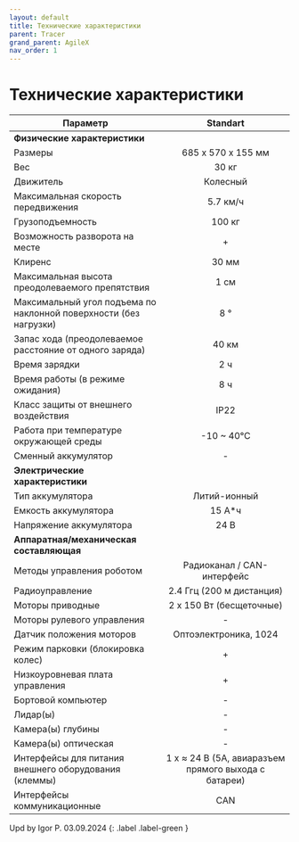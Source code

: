 ```yaml
---
layout: default
title: Технические характеристики
parent: Tracer
grand_parent: AgileX
nav_order: 1
---
```




# Технические характеристики

| Параметр                                                          | Standart                                          |
|-------------------------------------------------------------------|:-------------------------------------------------:|
|      **Физические характеристики**                                |                                                   |
| Размеры                                                           | 685 x 570 x 155 мм                                |
| Вес                                                               | 30 кг                                             |
| Движитель                                                         | Колесный                                          |
| Максимальная скорость передвижения                                | 5.7 км/ч                                          |
| Грузоподъемность                                                  | 100 кг                                            |
| Возможность разворота на месте                                    | +                                                 |
| Клиренс                                                           | 30 мм                                             |
| Максимальная высота преодолеваемого препятствия                   | 1 см                                              |
| Максимальный угол подъема по наклонной поверхности (без нагрузки) | 8 °                                               |
| Запас хода (преодолеваемое расстояние от одного заряда)           | 40 км                                             |
| Время зарядки                                                     | 2 ч                                               |
| Время работы (в режиме ожидания)                                  | 8 ч                                               |
| Класс защиты от внешнего воздействия                              | IP22                                              |
| Работа при температуре окружающей среды                           | -10 ~ 40℃                                         |
| Сменный аккумулятор                                               | -                                                 |
|       **Электрические характеристики**                            |                                                   |
| Тип аккумулятора                                                  | Литий-ионный                                      |
| Емкость аккумулятора                                              | 15 А*ч                                            |
| Напряжение аккумулятора                                           | 24 В                                              |
|       **Аппаратная/механическая составляющая**                    |                                                   |
| Методы управления роботом                                         | Радиоканал / CAN-интерфейс                        |
| Радиоуправление                                                   | 2.4 Ггц (200 м дистанция)                         |
| Моторы приводные                                                  | 2 x 150 Вт (бесщеточные)                          |
| Моторы рулевого управления                                        | -                                                 |
| Датчик положения моторов                                          | Оптоэлектроника, 1024                             |
| Режим парковки (блокировка колес)                                 | +                                                 |
| Низкоуровневая плата управления                                   | +                                                 |
| Бортовой компьютер                                                | -                                                 |
| Лидар(ы)                                                          | -                                                 |
| Камера(ы) глубины                                                 | -                                                 |
| Камера(ы) оптическая                                              | -                                                 |
| Интерфейсы для питания внешнего оборудования (клеммы)             |  1 x ≈ 24 В (5A, авиаразъем прямого выхода с батареи) |
| Интерфейсы коммуникационные                                       | CAN                                               |


Upd by Igor P. 03.09.2024
{: .label .label-green }


